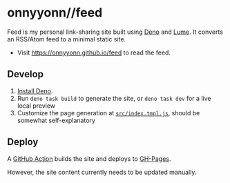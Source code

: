 # onnyyonn//feed

Feed is my personal link-sharing site built using [Deno](https://deno.land/) and [Lume](https://lume.land/). It converts an RSS/Atom feed to a minimal static site.

- Visit https://onnyyonn.github.io/feed to read the feed.

## Develop

1. [Install Deno](https://deno.land/manual/getting_started/installation).
2. Run `deno task build` to generate the site, or `deno task dev` for a live local preview
3. Customize the page generation at [`src/index.tmpl.js`](src/index.tmpl.js), should be somewhat self-explanatory

## Deploy

A [GitHub Action](.github/workflows/generate-site.yaml) builds the site and deploys to [GH-Pages](https://5310.github.io/onifeed-lume/).

However, the site content currently needs to be updated manually.
